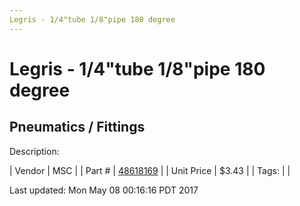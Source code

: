 ```yaml
---
Legris - 1/4"tube 1/8"pipe 180 degree
---
```

# Legris - 1/4"tube 1/8"pipe 180 degree
## Pneumatics / Fittings
Description: 	 

| Vendor | MSC | 
| Part # | [48618169](http://www.mscdirect.com/) | 
| Unit Price | $3.43 | 
| Tags: |  | 

Last updated: Mon May 08 00:16:16 PDT 2017